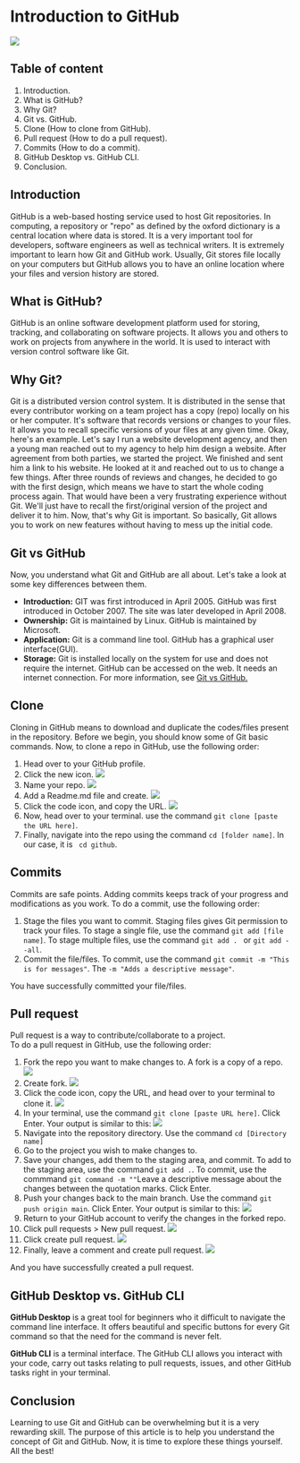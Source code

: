 # Introduction to GitHub

![](https://1000logos.net/wp-content/uploads/2021/05/GitHub-logo.png)

## Table of content
1. Introduction.
2. What is GitHub?
3. Why Git?
4. Git vs. GitHub.
5. Clone (How to clone from GitHub).
6. Pull request (How to do a pull request).
7. Commits (How to do a commit).
8. GitHub Desktop vs. GitHub CLI.
9. Conclusion.

## Introduction
GitHub is a web-based hosting service used to host Git repositories. In computing, a repository or "repo" as defined by the oxford dictionary is a central location where data is stored. It is a very important tool for developers, software engineers as well as technical writers. It is extremely important to learn how Git and GitHub work. Usually, Git stores file locally on your computers but GitHub allows you to have an online location where your files and version history are stored. 

## What is GitHub?

GitHub is an online software development platform used for storing, tracking, and collaborating on software projects. It allows you and others to work on projects from anywhere in the world. It is used to interact with version control software like Git.

## Why Git?

Git is a distributed version control system. It is distributed in the sense that every contributor working on a team project has a copy (repo) locally on his or her computer. It's software that records versions or changes to your files. It allows you to recall specific versions of your files at any given time. Okay, here's an example. Let's say I run a website development agency, and then a young man reached out to my agency to help him design a website. After agreement from both parties, we started the project. We finished and sent him a link to his website. He looked at it and reached out to us to change a few things. After three rounds of reviews and changes, he decided to go with the first design, which means we have to start the whole coding process again. That would have been a very frustrating experience without Git. We'll just have to recall the first/original version of the project and deliver it to him. Now, that's why Git is important. So basically, Git allows you to work on new features without having to mess up the initial code.

## Git vs GitHub

Now, you understand what Git and GitHub are all about. Let's take a look at some key differences between them.

* **Introduction:**
GIT was first introduced in April 2005.
GitHub was first introduced in October 2007. The site was later developed in April 2008.
* **Ownership:** 
Git is maintained by Linux. 
GitHub is maintained by Microsoft.
* **Application:** 
Git is a command line tool. 
GitHub has a graphical user interface(GUI).
* **Storage:** 
Git is installed locally on the system for use and does not require the internet. GitHub can be accessed on the web. It needs an internet connection.
For more information, see [Git vs GitHub.](https://www.interviewbit.com/blog/git-vs-github/?amp=1)

## Clone
Cloning in GitHub  means to download and duplicate the codes/files present in the repository. Before we begin, you should know some of Git basic commands.
Now, to clone a repo in GitHub, use the following order:
1. Head over to your GitHub profile.
2. Click the new icon.
![](assets/20221006_233318.png)
3. Name your repo.
![](assets/20221006_233504.png)
4. Add a Readme.md file and create.
![](assets/20221006_233642.png)
5. Click the code icon, and copy the URL.
![](assets/20221006_233824.png)
6. Now, head over to your terminal. use the command ``` git clone [paste the URL here] ```.
7. Finally, navigate into the repo using the command ``` cd [folder name] ```. In our case, it is ``` cd github```.

## Commits
Commits are safe points. Adding commits keeps track of your progress and modifications as you work.
To do a commit, use the following order:
1. Stage the files you want to commit. Staging files gives Git permission to track your files. To stage a single file, use the command ``` git add [file name] ```. To stage multiple files, use the command ```git add . ``` or ``` git add --all ```.
2. Commit the file/files. To commit, use the command ``` git commit -m "This is for messages" ```. The ``` -m "Adds a descriptive message" ```. 

You have successfully committed your file/files.

## Pull request
Pull request is a way to contribute/collaborate to a project.  
To do a pull request in GitHub, use the following order:
1. Fork the repo you want to make changes to. A fork is a copy of a repo.
![](assets/20221007_224409.png)
2. Create fork.
![](assets/20221007_224618.png)
3. Click the code icon, copy the URL, and head over to your terminal to clone it.
![](assets/20221007_224943.png)
4. In your terminal, use the command ``` git clone [paste URL here] ```. Click Enter.
Your output is similar to this:
![](assets/pull%204.png)
5. Navigate into the repository directory. Use the command ``` cd [Directory name] ```
6. Go to the project you wish to make changes to.
7. Save your changes, add them to the staging area, and commit. To add to the staging area, use the command ``` git add . ```. To commit, use the commmand ``` git command -m "" ```Leave a descriptive message about the changes between the quotation marks. Click Enter.
8. Push your changes back to the main branch. Use the command ``` git push origin main ```. Click Enter.
Your output is similar to this:
![](assets/pull%205.png)
9. Return to your GitHub account to verify the changes in the forked repo.
10. Click pull requests > New pull request.
![](assets/20221007_225142.png)
11. Click create pull request.
![](assets/20221007_225244.png)
12. Finally, leave a comment and create pull request.
![](assets/20221007_235027.png)

And you have successfully created a pull request.


## GitHub Desktop vs. GitHub CLI

**GitHub Desktop** is a great tool for beginners who it difficult to navigate the command line interface. It offers beautiful and specific buttons for every Git command so that the need for the command is never felt. 

**GitHub CLI** is a terminal interface. The GitHub CLI allows you interact with your code, carry out tasks relating to pull requests, issues, and other GitHub tasks right in your terminal.

## Conclusion
Learning to use Git and GitHub can be overwhelming but it is a very rewarding skill. The purpose of this article is to help you understand the concept of Git and GitHub. Now, it is time to explore these things yourself. All the best!